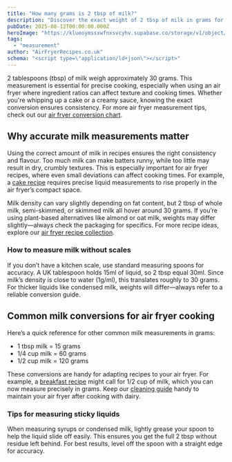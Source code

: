 ```yaml
---
title: "How many grams is 2 tbsp of milk?"
description: "Discover the exact weight of 2 tbsp of milk in grams for precise cooking and baking. Perfect for air fryer recipes!"
pubDate: 2025-08-12T00:00:00.000Z
heroImage: "https://klueoymssxwfnxsvcyhv.supabase.co/storage/v1/object/public/md/how-many-grams-is-2-tbsp-of-milk-4a651790.webp"
tags:
  - "measurement"
author: "AirFryerRecipes.co.uk"
schema: "<script type=\"application/ld+json\"></script>"
---
```


<p>2 tablespoons (tbsp) of milk weigh approximately 30 grams. This measurement is essential for precise cooking, especially when using an air fryer where ingredient ratios can affect texture and cooking times. Whether you're whipping up a cake or a creamy sauce, knowing the exact conversion ensures consistency. For more air fryer measurement tips, check out our <a href=https://www.airfryerrecipe.co.uk/air-fryer-conversion-chart>air fryer conversion chart</a>.</p>  

<h2>Why accurate milk measurements matter</h2>  
<p>Using the correct amount of milk in recipes ensures the right consistency and flavour. Too much milk can make batters runny, while too little may result in dry, crumbly textures. This is especially important for air fryer recipes, where even small deviations can affect cooking times. For example, a <a href=https://www.airfryerrecipe.co.uk/recipe-category/cakes>cake recipe</a> requires precise liquid measurements to rise properly in the air fryer’s compact space.</p>  

<p>Milk density can vary slightly depending on fat content, but 2 tbsp of whole milk, semi-skimmed, or skimmed milk all hover around 30 grams. If you’re using plant-based alternatives like almond or oat milk, weights may differ slightly—always check the packaging for specifics. For more recipe ideas, explore our <a href=https://www.airfryerrecipe.co.uk/recipes>air fryer recipe collection</a>.</p>  

<h3>How to measure milk without scales</h3>  
<p>If you don’t have a kitchen scale, use standard measuring spoons for accuracy. A UK tablespoon holds 15ml of liquid, so 2 tbsp equal 30ml. Since milk’s density is close to water (1g/ml), this translates roughly to 30 grams. For thicker liquids like condensed milk, weights will differ—always refer to a reliable conversion guide.</p>  

<h2>Common milk conversions for air fryer cooking</h2>  
<p>Here’s a quick reference for other common milk measurements in grams:</p>  
<ul>  
<li>1 tbsp milk = 15 grams</li>  
<li>1/4 cup milk = 60 grams</li>  
<li>1/2 cup milk = 120 grams</li>  
</ul>  

<p>These conversions are handy for adapting recipes to your air fryer. For example, a <a href=https://www.airfryerrecipe.co.uk/recipe-category/breakfast>breakfast recipe</a> might call for 1/2 cup of milk, which you can now measure precisely in grams. Keep our <a href=https://www.airfryerrecipe.co.uk/air-fryer-cleaner>cleaning guide</a> handy to maintain your air fryer after cooking with dairy.</p>  

<h3>Tips for measuring sticky liquids</h3>  
<p>When measuring syrups or condensed milk, lightly grease your spoon to help the liquid slide off easily. This ensures you get the full 2 tbsp without residue left behind. For best results, level off the spoon with a straight edge for accuracy.</p>